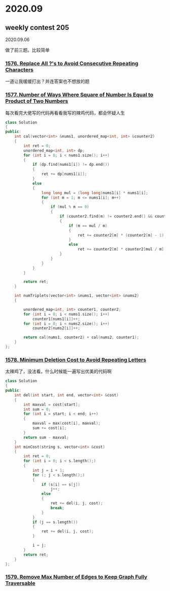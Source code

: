 # 2020.09

## weekly contest 205

2020.09.06

做了前三题。比较简单

### [1576. Replace All ?'s to Avoid Consecutive Repeating Characters](https://leetcode.com/problems/replace-all-s-to-avoid-consecutive-repeating-characters/)

一道让我缓缓打出？并连答案也不想放的题

### [1577. Number of Ways Where Square of Number Is Equal to Product of Two Numbers](https://leetcode.com/problems/number-of-ways-where-square-of-number-is-equal-to-product-of-two-numbers/)

每次看完大佬写的代码再看看我写的辣鸡代码，都会怀疑人生

```cpp
class Solution
{
public:
    int cal(vector<int> &nums1, unordered_map<int, int> &counter2)
    {
        int ret = 0;
        unordered_map<int, int> dp;
        for (int i = 0; i < nums1.size(); i++)
        {
            if (dp.find(nums1[i]) != dp.end())
            {
                ret += dp[nums1[i]];
            }
            else
            {
                long long mul = (long long)nums1[i] * nums1[i];
                for (int m = 1; m <= nums1[i]; m++)
                {
                    if (mul % m == 0)
                    {
                        if (counter2.find(m) != counter2.end() && counter2.find(mul / m) != counter2.end())
                        {
                            if (m == mul / m)
                            {
                                ret += counter2[m] * (counter2[m] - 1) / 2;
                            }
                            else
                                ret += counter2[m] * counter2[mul / m];
                        }
                    }
                }
            }
        }

        return ret;
    }

    int numTriplets(vector<int> &nums1, vector<int> &nums2)
    {

        unordered_map<int, int> counter1, counter2;
        for (int i = 0; i < nums1.size(); i++)
            counter1[nums1[i]]++;
        for (int i = 0; i < nums2.size(); i++)
            counter2[nums2[i]]++;

        return cal(nums1, counter2) + cal(nums2, counter1);
    }
};
```

### [1578. Minimum Deletion Cost to Avoid Repeating Letters](https://leetcode.com/problems/minimum-deletion-cost-to-avoid-repeating-letters/)

太辣鸡了，没法看。什么时候能一遍写出优美的代码啊

```cpp
class Solution
{
public:
    int del(int start, int end, vector<int> &cost)
    {
        int maxval = cost[start];
        int sum = 0;
        for (int i = start; i < end; i++)
        {
            maxval = max(cost[i], maxval);
            sum += cost[i];
        }
        return sum - maxval;
    }
    int minCost(string s, vector<int> &cost)
    {
        int ret = 0;
        for (int i = 0; i < s.length();)
        {
            int j = i + 1;
            for (; j < s.length();)
            {
                if (s[i] == s[j])
                    j++;
                else
                {
                    ret += del(i, j, cost);
                    break;
                }
            }
            if (j == s.length())
            {
                ret += del(i, j, cost);
            }

            i = j;
        }
        return ret;
    }
};
```

### [1579. Remove Max Number of Edges to Keep Graph Fully Traversable](https://leetcode.com/problems/remove-max-number-of-edges-to-keep-graph-fully-traversable/)